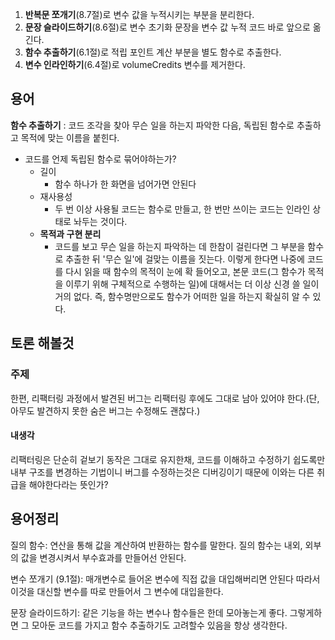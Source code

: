 1. **반복문 쪼개기**(8.7절)로 변수 값을 누적시키는 부분을 분리한다.
1. **문장 슬라이드하기**(8.6절)로 변수 초기화 문장을 변수 값 누적 코드 바로 앞으로 옮긴다.
1. **함수 추출하기**(6.1절)로 적립 포인트 계산 부분을 별도 함수로 추출한다.
1. **변수 인라인하기**(6.4절)로 volumeCredits 변수를 제거한다.


## 용어

**함수 추출하기** : 코드 조각을 찾아 무슨 일을 하는지 파악한 다음, 독립된 함수로 추출하고 목적에 맞는 이름을 붙힌다.

- 코드를 언제 독립된 함수로 묶어야하는가?
    - 길이
        - 함수 하나가 한 화면을 넘어가면 안된다
    - 재사용성
        - 두 번 이상 사용될 코드는 함수로 만들고, 한 번만 쓰이는 코드는 인라인 상태로 놔두는 것이다.
    - **목적과 구현 분리**
        - 코드를 보고 무슨 일을 하는지 파악하는 데 한참이 걸린다면 그 부분을 함수로 추출한 뒤 '무슨 일'에 걸맞는 이름을 짓는다. 이렇게 한다면 나중에 코드를 다시 읽을 때 함수의 목적이 눈에 확 들어오고, 본문 코드(그 함수가 목적을 이루기 위해 구체적으로 수행하는 일)에 대해서는 더 이상 신경 쓸 일이 거의 없다. 즉, 함수명만으로도 함수가 어떠한 일을 하는지 확실히 알 수 있다.



## 토론 해볼것

### 주제
한편, 리팩터링 과정에서 발견된 버그는 리팩터링 후에도 그대로 남아 있어야 한다.(단, 아무도 발견하지 못한 숨은 버그는 수정해도 괜찮다.)

#### 내생각
리팩터링은 단순히 겉보기 동작은 그대로 유지한채, 코드를 이해하고 수정하기 쉽도록만 내부 구조를 변경하는 기법이니 버그를 수정하는것은 디버깅이기 때문에 이와는 다른 취급을 해야한다라는 뜻인가?



## 용어정리

질의 함수: 연산을 통해 값을 계산하여 반환하는 함수를 말한다. 질의 함수는 내외, 외부의 값을 변경시켜서 부수효과를 만들어선 안된다.

변수 쪼개기 (9.1절): 매개변수로 들어온 변수에 직접 값을 대입해버리면 안된다 따라서 이것을 대신할 변수를 따로 만들어서 그 변수에 대입을한다.

문장 슬라이드하기: 같은 기능을 하는 변수나 함수들은 한데 모아놓는게 좋다. 그렇게하면 그 모아둔 코드를 가지고 함수 추출하기도 고려할수 있음을 항상 생각한다.
